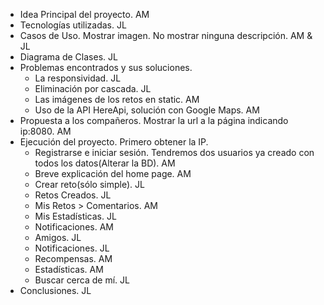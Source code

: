  - Idea Principal del proyecto. AM
 - Tecnologías utilizadas. JL
 - Casos de Uso. Mostrar imagen. No mostrar ninguna descripción. AM & JL
 - Diagrama de Clases. JL
 - Problemas encontrados y sus soluciones. 
   - La responsividad. JL
   - Eliminación por cascada. JL
   - Las imágenes de los retos en static. AM
   - Uso de la API HereApi, solución con Google Maps. AM 
 - Propuesta a los compañeros. Mostrar la url a la página indicando ip:8080. AM
 - Ejecución del proyecto. Primero obtener la IP.
   - Registrarse e iniciar sesión. Tendremos dos usuarios ya creado con todos los datos(Alterar la BD). AM 
   - Breve explicación del home page. AM
   - Crear reto(sólo simple). JL
   - Retos Creados. JL
   - Mis Retos > Comentarios. AM
   - Mis Estadísticas. JL
   - Notificaciones. AM
   - Amigos. JL
   - Notificaciones. JL
   - Recompensas. AM
   - Estadísticas. AM
   - Buscar cerca de mí. JL
 - Conclusiones. JL

